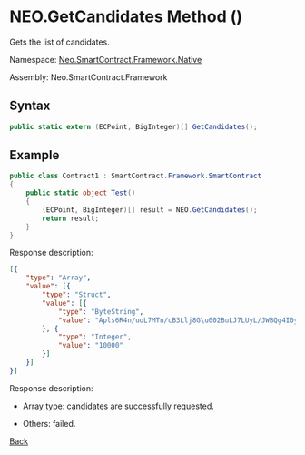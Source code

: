 # NEO.GetCandidates Method ()

Gets the list of candidates.

Namespace: [Neo.SmartContract.Framework.Native](../../native.md)

Assembly: Neo.SmartContract.Framework

## Syntax

```cs
public static extern (ECPoint, BigInteger)[] GetCandidates();
```

## Example

```cs
public class Contract1 : SmartContract.Framework.SmartContract
{
    public static object Test()
    {
        (ECPoint, BigInteger)[] result = NEO.GetCandidates();
        return result;
    }
}
```

Response description:

```json
[{
	"type": "Array",
	"value": [{
		"type": "Struct",
		"value": [{
			"type": "ByteString",
			"value": "Apls6R4n/uoL7MTn/cB3Llj8G\u002BuLJ7LUyL/JWBQg4I0y"
		}, {
			"type": "Integer",
			"value": "10000"
		}]
	}]
}]
```

Response description:

- Array type: candidates are successfully requested.

- Others: failed.

[Back](../Neo.md)


